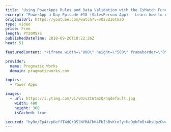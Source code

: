 ```yaml
---
title: "Using PowerApps Rules and Data Validation with the IsMatch Function"
excerpt: "PowerApp a Day Episode #18 (SalesPerson App) - Learn how to use PoweApps rules to enforce data validation and make the user experience even better. Also learn the manual techniques for doing the same type of data validation.   Power App Training: https://pragmaticworks.com/Training/On-Demand-Training/Introduction-to-Powerapps"
originalUrl: https://youtube.com/watch?v=vOzvZI6tmzQ
type: video
price: Free
length: PT20M57S
publishedDateTime: 2018-09-26T18:22:26Z
heat: 51

featuredContent: "<iframe width=\"800\" height=\"500\" frameborder=\"0\" src=\"https://www.youtube.com/embed/vOzvZI6tmzQ\" allow=\"accelerometer; autoplay; encrypted-media; gyroscope; picture-in-picture\" allowfullscreen></iframe>"

provider:
  name: Progmatic Works
  domain: pragmaticworks.com

topics:
  - Power Apps

images:
  - url: https://i.ytimg.com/vi/vOzvZI6tmzQ/hqdefault.jpg
    width: 480
    height: 360
    isCached: true

secured: "byOm/Ep4tzpUeffT4dQrOSlNfMAChK4FbIhBvKroJy+HeOybFm8+4bsUpzOw42K570s1OOYG1RTzQXw2b8gpm+FMcq33EnklIuJwk1DOExk/3Lk7COlh+IuVIZT8sF8/SPiPBFd0nQLNpF2CY7nvatw9NuH44zxkX111KqP9y5GkPH/GZZJSvBUJBqeOD+B17ZknDPfdgceCcqKU3guJ3NbvLZe299ezZ4rbasONtXl0okYKGvgcuMzPh122PAPB4nHnrlw45zU85sF4aWw3d7J4XqlZLSSTAAuxevgFFJCujfjlbjHAZhkRRRpmRldIuUKFGQVjpqjwASe+Zk+S5O6/kb3zdwABCsk+c/6L4T/64Blc/O4vuG8uCO+pdbTRl7GdoiZTQat40mcqGhMZ/o6tEFTpUAy5lRdQiywMKJg=;hL4QZ55awbQrzLIZ8PDXbw=="
---
```


